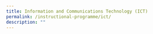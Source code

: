 ```yaml
---
title: Information and Communications Technology (ICT)
permalink: /instructional-programme/ict/
description: ""
---
```

